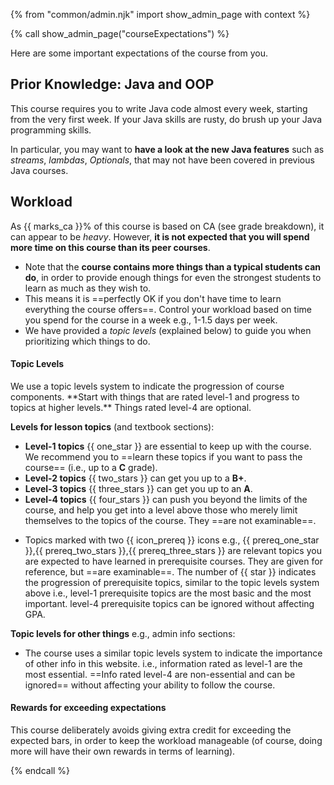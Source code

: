 {% from "common/admin.njk" import show_admin_page with context %}

{% call show_admin_page("courseExpectations") %}
<div id="main">

<p class="lead">Here are some important expectations of the course from you.</p>

<div tags="m--cs2103">

## Prior Knowledge: Java and OOP

This course requires you to write Java code almost every week, starting from the very first week. If your Java skills are rusty, do brush up your Java programming skills.

In particular, you may want to **have a look at the new Java features** such as _streams_, _lambdas_, _Optionals_, that may not have been covered in previous Java courses.
</div>

## Workload

As {{ marks_ca }}% of this course is based on CA (see <trigger trigger="click" for="modal:expectations-gradeBreakdown">grade breakdown</trigger>), it can appear to be _heavy_. However, **it is not expected that you will spend more time on this course than its <tooltip content="e.g., if this course is core for you, it should not take more time than other core courses at the same level in your program">peer courses</tooltip>**.
* Note that the **course contains more things than a typical students can do**, in order to provide enough things for even the strongest students to learn as much as they wish to.
* This means it is ==perfectly OK if you don't have time to learn everything the course offers==. Control your workload based on time you spend for the course in a week e.g., 1-1.5 days per week.
* We have provided a _topic levels_ (explained below) to guide you when prioritizing which things to do.

<modal large header="Grade breakdown" id="modal:expectations-gradeBreakdown">
  <pic eager src="gradeBreakdown.png" no-validation />
</modal>

<div id="topicLevels">

#### Topic Levels

<div class="indented">

<p class="lead"><md>We use a topic levels system to indicate the progression of course components. **Start with things that are rated level-1 and progress to topics at higher levels.** Things rated level-4 are optional.</md></p>

**Levels for lesson topics** (and textbook sections):

* **Level-1 topics** {{ one_star }} are essential to keep up with the course. We recommend you to ==learn these topics if you want to pass the course== (i.e., up to a **C** grade).
* **Level-2 topics** {{ two_stars }} can get you up to a **B+**.
* **Level-3 topics** {{ three_stars }} can get you up to an **A**.
* **Level-4 topics** {{ four_stars }} can push you beyond the limits of the course, and help you get into a level above those who merely limit themselves to the topics of the course. They ==are not <popover content="_examinable_ here means _can affect the grade_ during evaluation of various components, not necessarily limited to the final exam (if any)">examinable</popover>==.

<span tags="m--cs2103 m--tic2002">

* Topics marked with two {{ icon_prereq }} icons e.g., {{ prereq_one_star }},{{ prereq_two_stars }},{{ prereq_three_stars }} are relevant topics you are expected to have learned in prerequisite courses. They are given for reference, but ==are examinable==. The number of {{ star }} indicates the progression of prerequisite topics, similar to the topic levels system above i.e., level-1 prerequisite topics are the most basic and the most important. level-4 prerequisite topics can be ignored without affecting GPA.
</span>

**Topic levels for other things** e.g., admin info sections:

* The course uses a similar topic levels system to indicate the importance of other info in this website. i.e., information rated as level-1 are the most essential. ==Info rated level-4 are non-essential and can be ignored== without affecting your ability to follow the course.

</div>
<div tags="m--cs2103">

#### Rewards for exceeding expectations

This course deliberately avoids giving extra credit for exceeding the expected bars, in order to keep the workload manageable (of course, doing more will have their own rewards in terms of learning).
</div>
</div>

</div>

{% endcall %}
